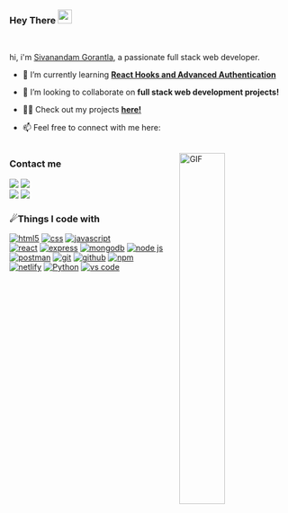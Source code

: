 
### Hey There <img src="https://media.giphy.com/media/hvRJCLFzcasrR4ia7z/giphy.gif" width="25px">
<br />

hi, i'm [Sivanandam Gorantla](), a passionate full stack web developer.



- 🌱 I’m currently learning **[React Hooks and Advanced Authentication](https://reactjs.org/)**

- 👯 I’m looking to collaborate on **full stack web development projects!**

- 👨‍💻 Check out my projects **[here!](https://github.com/SivanandamG?tab=repositories)**

- 📫 Feel free to connect with me here:<br><br>

<img align="right" alt="GIF" src="https://user-images.githubusercontent.com/93380641/152645546-98b08667-e823-4417-9fb7-59a7fbfdc1a3.gif" width="40%" height="auto" margin-top="120px" />

### Contact me

[![](https://img.shields.io/badge/-Sivanandam%20Gorantla-blue?style=for-the-badge&logo=Linkedin&logoColor=white)](https://www.linkedin.com/in/sivanandam-gorantla-878a511b7/)
[![](https://img.shields.io/badge/-gorantlasivanandam@gmail.com-c14438?style=for-the-badge&logo=gmail&logoColor=white&link=mailto:gorantlasivanandam@gmail.com)](mailto:gorantlasivanandam@gmail.com)<br/>
[![](https://img.shields.io/badge/-SivanandamG-171515?style=for-the-badge&logo=github&logoColor=white)](https://github.com/SivanandamG)
[![](https://img.shields.io/badge/-Sivanan17585739-%237289DA.svg?style=for-the-badge&logo=twitter&logoColor=white)](https://twitter.com/Sivanan17585739)

### ☄Things I code with
<p>
 <a href=""> <img alt="html5" src="https://img.shields.io/badge/html5-%23E34F26.svg?style=for-the-badge&logo=html5&logoColor=white"/></a>
 <a href=""> <img alt="css" src="https://img.shields.io/badge/css3-%231572B6.svg?style=for-the-badge&logo=css3&logoColor=white"/></a>
 <a href=""> <img alt="javascript" src="https://img.shields.io/badge/javascript-%23323330.svg?style=for-the-badge&logo=javascript&logoColor=%23F7DF1E"/></a><br/>
 <a href=""> <img alt="react" src="https://img.shields.io/badge/react-%2320232a.svg?style=for-the-badge&logo=react&logoColor=%2361DAFB"/></a>
  <a href=""><img alt="express" src="https://img.shields.io/badge/express.js-%23404d59.svg?style=for-the-badge&logo=express&logoColor=%2361DAFB"/></a>
 <a href=""> <img alt="mongodb" src="https://img.shields.io/badge/MongoDB-%234ea94b.svg?style=for-the-badge&logo=mongodb&logoColor=white"/></a>
 <a href=""> <img alt="node js" src="https://img.shields.io/badge/node.js-6DA55F?style=for-the-badge&logo=node.js&logoColor=white"/><br/></a>
 <a href=""> <img alt="postman" src="https://img.shields.io/badge/Postman-FF6C37?style=for-the-badge&logo=postman&logoColor=white"/></a>
 <a href=""> <img alt="git" src="https://img.shields.io/badge/git-%23F05033.svg?style=for-the-badge&logo=git&logoColor=white"/></a>
 <a href=""> <img alt="github" src="https://img.shields.io/badge/github-%23121011.svg?style=for-the-badge&logo=github&logoColor=white"/></a>
 <a href=""> <img alt="npm" src="https://img.shields.io/badge/NPM-%23000000.svg?style=for-the-badge&logo=npm&logoColor=white"/></a><br/>
 <a href=""> <img alt="netlify" src="https://img.shields.io/badge/netlify-%23000000.svg?style=for-the-badge&logo=netlify&logoColor=#00C7B7"/></a>
  <a href="">  <img alt="Python" src="https://img.shields.io/badge/-Python-45b8d8?style=for-the-badge&logo=python&logoColor=white" /><a/>
 <a href=""> <img alt="vs code" src="https://img.shields.io/badge/Visual%20Studio%20Code-0078d7.svg?style=for-the-badge&logo=visual-studio-code&logoColor=white"/></a>
  </p>
<br/>
<!--   <img align="right" alt="GIF" src="https://github.com/abhisheknaiidu/abhisheknaiidu/blob/master/code.gif?raw=true" width="500" height="320" />
 -->
  
  
  

<!-- <a href="https://discord.gg/XTW52Kt">
  <img align="left" alt="Abhishek's Discord" width="22px" src="https://raw.githubusercontent.com/peterthehan/peterthehan/master/assets/discord.svg" />
</a>
<a href="https://twitter.com/abhisheknaiidu">
  <img align="left" alt="Abhishek Naidu | Twitter" width="22px" src="https://raw.githubusercontent.com/peterthehan/peterthehan/master/assets/twitter.svg" />
</a>
<a href="https://www.linkedin.com/in/abhisheknaiidu/">
  <img align="left" alt="Abhishek's LinkedIN" width="22px" src="https://raw.githubusercontent.com/peterthehan/peterthehan/master/assets/linkedin.svg" />
</a>

![](https://visitor-badge.glitch.me/badge?page_id=abhisheknaiidu.abhisheknaiidu) -->
